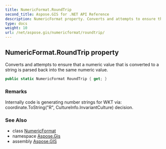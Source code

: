 ```yaml
---
title: NumericFormat.RoundTrip
second_title: Aspose.GIS for .NET API Reference
description: NumericFormat property. Converts and attempts to ensure that a numeric value that is converted to a string is parsed back into the same numeric value.
type: docs
weight: 10
url: /net/aspose.gis/numericformat/roundtrip/
---
```

## NumericFormat.RoundTrip property

Converts and attempts to ensure that a numeric value that is converted to a string is parsed back into the same numeric value.

```csharp
public static NumericFormat RoundTrip { get; }
```

### Remarks

Internally code is generating number strings for WKT via: coordinate.ToString("R", CultureInfo.InvariantCulture) decision.

### See Also

* class [NumericFormat](../)
* namespace [Aspose.Gis](../../numericformat/)
* assembly [Aspose.GIS](../../../)


